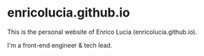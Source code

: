 # enricolucia.github.io
This is the personal website of Enrico Lucia (enricolucia.github.io).

I'm a front-end engineer & tech lead.
